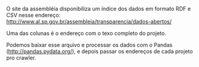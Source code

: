 O site da assembléia disponibiliza um índice dos dados em formato RDF e CSV nesse endereço:
http://www.al.sp.gov.br/assembleia/transparencia/dados-abertos/

Uma das colunas é o endereço com o texo completo do projeto.

Podemos baixar esse arquivo e processar os dados com o Pandas (http://pandas.pydata.org/), e depois passar os endereços
de cada projeto pro crawler. 
